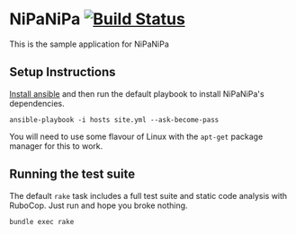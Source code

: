 # NiPaNiPa [![Build Status][ci-badge]][ci-url]

This is the sample application for NiPaNiPa

[ci-badge]: https://travis-ci.org/deivid-rodriguez/nipanipa.png?branch=master
[ci-url]: https://travis-ci.org/deivid-rodriguez/nipanipa


## Setup Instructions

[Install ansible](http://docs.ansible.com/intro_installation.html) and then run
the default playbook to install NiPaNiPa's dependencies.

    ansible-playbook -i hosts site.yml --ask-become-pass

You will need to use some flavour of Linux with the `apt-get` package manager
for this to work.


## Running the test suite

The default `rake` task includes a full test suite and static code analysis
with RuboCop. Just run and hope you broke nothing.

    bundle exec rake
